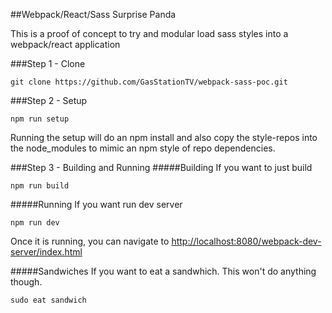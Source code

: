 ##Webpack/React/Sass Surprise Panda

This is a proof of concept to try and modular load sass styles into a webpack/react application

###Step 1 - Clone
```
git clone https://github.com/GasStationTV/webpack-sass-poc.git
```

###Step 2 - Setup

```
npm run setup
```

Running the setup will do an npm install and also copy the style-repos into the node_modules to mimic
an npm style of repo dependencies. 

###Step 3 - Building and Running
#####Building
If you want to just build

```
npm run build
```

#####Running
If you want run dev server

```
npm run dev
```
Once it is running, you can navigate to [http://localhost:8080/webpack-dev-server/index.html](http://localhost:8080/webpack-dev-server/index.html)

#####Sandwiches
If you want to eat a sandwhich. This won't do anything though.

```
sudo eat sandwich
```